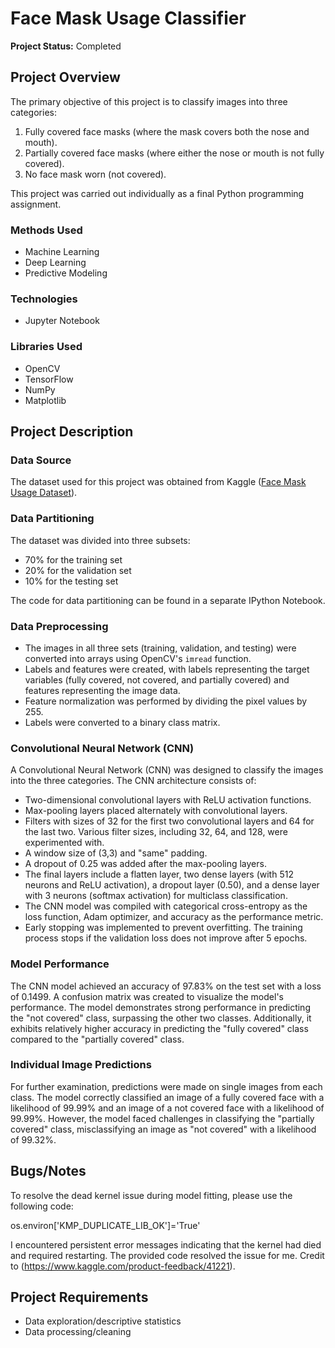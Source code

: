 # Face Mask Usage Classifier

**Project Status:** Completed

## Project Overview
The primary objective of this project is to classify images into three categories: 
1. Fully covered face masks (where the mask covers both the nose and mouth).
2. Partially covered face masks (where either the nose or mouth is not fully covered).
3. No face mask worn (not covered).

This project was carried out individually as a final Python programming assignment.

### Methods Used
- Machine Learning
- Deep Learning
- Predictive Modeling

### Technologies
- Jupyter Notebook

### Libraries Used
- OpenCV
- TensorFlow
- NumPy
- Matplotlib

## Project Description

### Data Source
The dataset used for this project was obtained from Kaggle ([Face Mask Usage Dataset](https://www.kaggle.com/datasets/jamesnogra/face-mask-usage)). 

### Data Partitioning
The dataset was divided into three subsets:
- 70% for the training set
- 20% for the validation set
- 10% for the testing set

The code for data partitioning can be found in a separate IPython Notebook.

### Data Preprocessing
- The images in all three sets (training, validation, and testing) were converted into arrays using OpenCV's `imread` function.
- Labels and features were created, with labels representing the target variables (fully covered, not covered, and partially covered) and features representing the image data.
- Feature normalization was performed by dividing the pixel values by 255.
- Labels were converted to a binary class matrix.

### Convolutional Neural Network (CNN)
A Convolutional Neural Network (CNN) was designed to classify the images into the three categories. The CNN architecture consists of:
- Two-dimensional convolutional layers with ReLU activation functions.
- Max-pooling layers placed alternately with convolutional layers.
- Filters with sizes of 32 for the first two convolutional layers and 64 for the last two. Various filter sizes, including 32, 64, and 128, were experimented with.
- A window size of (3,3) and "same" padding.
- A dropout of 0.25 was added after the max-pooling layers.
- The final layers include a flatten layer, two dense layers (with 512 neurons and ReLU activation), a dropout layer (0.50), and a dense layer with 3 neurons (softmax activation) for multiclass classification.
- The CNN model was compiled with categorical cross-entropy as the loss function, Adam optimizer, and accuracy as the performance metric.
- Early stopping was implemented to prevent overfitting. The training process stops if the validation loss does not improve after 5 epochs.

### Model Performance
The CNN model achieved an accuracy of 97.83% on the test set with a loss of 0.1499. A confusion matrix was created to visualize the model's performance. The model demonstrates strong performance in predicting the "not covered" class, surpassing the other two classes. Additionally, it exhibits relatively higher accuracy in predicting the "fully covered" class compared to the "partially covered" class.

### Individual Image Predictions
For further examination, predictions were made on single images from each class. The model correctly classified an image of a fully covered face with a likelihood of 99.99% and an image of a not covered face with a likelihood of 99.99%. However, the model faced challenges in classifying the "partially covered" class, misclassifying an image as "not covered" with a likelihood of 99.32%.


## Bugs/Notes
To resolve the dead kernel issue during model fitting, please use the following code:

os.environ['KMP_DUPLICATE_LIB_OK']='True'

I encountered persistent error messages indicating that the kernel had died and required restarting. The provided code resolved the issue for me. Credit to (https://www.kaggle.com/product-feedback/41221).

## Project Requirements
- Data exploration/descriptive statistics
- Data processing/cleaning



